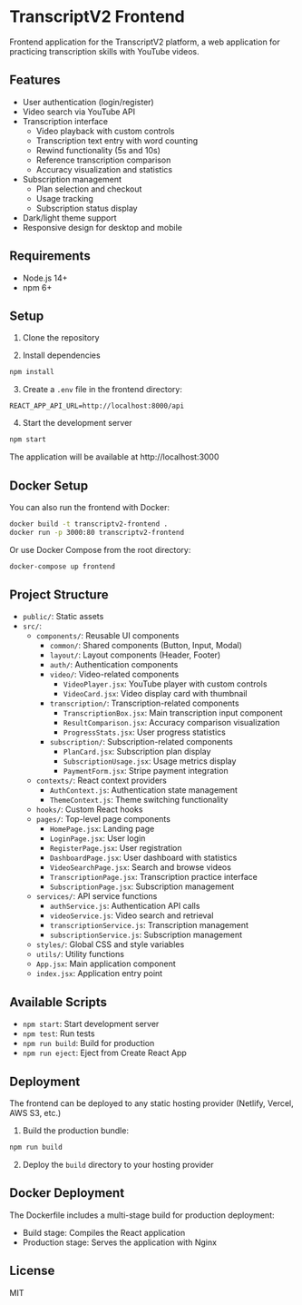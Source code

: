 # TranscriptV2 Frontend

Frontend application for the TranscriptV2 platform, a web application for practicing transcription skills with YouTube videos.

## Features

- User authentication (login/register)
- Video search via YouTube API
- Transcription interface
  - Video playback with custom controls
  - Transcription text entry with word counting
  - Rewind functionality (5s and 10s)
  - Reference transcription comparison
  - Accuracy visualization and statistics
- Subscription management
  - Plan selection and checkout
  - Usage tracking
  - Subscription status display
- Dark/light theme support
- Responsive design for desktop and mobile

## Requirements

- Node.js 14+
- npm 6+

## Setup

1. Clone the repository

2. Install dependencies
```bash
npm install
```

3. Create a `.env` file in the frontend directory:
```
REACT_APP_API_URL=http://localhost:8000/api
```

4. Start the development server
```bash
npm start
```

The application will be available at http://localhost:3000

## Docker Setup

You can also run the frontend with Docker:

```bash
docker build -t transcriptv2-frontend .
docker run -p 3000:80 transcriptv2-frontend
```

Or use Docker Compose from the root directory:

```bash
docker-compose up frontend
```

## Project Structure

- `public/`: Static assets
- `src/`:
  - `components/`: Reusable UI components
    - `common/`: Shared components (Button, Input, Modal)
    - `layout/`: Layout components (Header, Footer)
    - `auth/`: Authentication components
    - `video/`: Video-related components
      - `VideoPlayer.jsx`: YouTube player with custom controls
      - `VideoCard.jsx`: Video display card with thumbnail
    - `transcription/`: Transcription-related components
      - `TranscriptionBox.jsx`: Main transcription input component
      - `ResultComparison.jsx`: Accuracy comparison visualization
      - `ProgressStats.jsx`: User progress statistics
    - `subscription/`: Subscription-related components
      - `PlanCard.jsx`: Subscription plan display
      - `SubscriptionUsage.jsx`: Usage metrics display
      - `PaymentForm.jsx`: Stripe payment integration
  - `contexts/`: React context providers
    - `AuthContext.js`: Authentication state management
    - `ThemeContext.js`: Theme switching functionality
  - `hooks/`: Custom React hooks
  - `pages/`: Top-level page components
    - `HomePage.jsx`: Landing page
    - `LoginPage.jsx`: User login
    - `RegisterPage.jsx`: User registration
    - `DashboardPage.jsx`: User dashboard with statistics
    - `VideoSearchPage.jsx`: Search and browse videos
    - `TranscriptionPage.jsx`: Transcription practice interface
    - `SubscriptionPage.jsx`: Subscription management
  - `services/`: API service functions
    - `authService.js`: Authentication API calls
    - `videoService.js`: Video search and retrieval
    - `transcriptionService.js`: Transcription management
    - `subscriptionService.js`: Subscription management
  - `styles/`: Global CSS and style variables
  - `utils/`: Utility functions
  - `App.jsx`: Main application component
  - `index.jsx`: Application entry point

## Available Scripts

- `npm start`: Start development server
- `npm test`: Run tests
- `npm run build`: Build for production
- `npm run eject`: Eject from Create React App

## Deployment

The frontend can be deployed to any static hosting provider (Netlify, Vercel, AWS S3, etc.)

1. Build the production bundle:
```bash
npm run build
```

2. Deploy the `build` directory to your hosting provider

## Docker Deployment

The Dockerfile includes a multi-stage build for production deployment:
- Build stage: Compiles the React application
- Production stage: Serves the application with Nginx

## License

MIT 